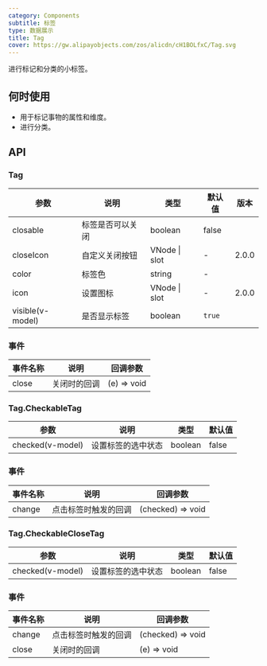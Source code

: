 ```yaml
---
category: Components
subtitle: 标签
type: 数据展示
title: Tag
cover: https://gw.alipayobjects.com/zos/alicdn/cH1BOLfxC/Tag.svg
---
```


进行标记和分类的小标签。

## 何时使用

- 用于标记事物的属性和维度。
- 进行分类。

## API

### Tag

| 参数             | 说明             | 类型          | 默认值 | 版本  |
| ---------------- | ---------------- | ------------- | ------ | ----- |
| closable         | 标签是否可以关闭 | boolean       | false  |       |
| closeIcon        | 自定义关闭按钮   | VNode \| slot | -      | 2.0.0 |
| color            | 标签色           | string        | -      |       |
| icon             | 设置图标         | VNode \| slot | -      | 2.0.0 |
| visible(v-model) | 是否显示标签     | boolean       | `true` |       |

### 事件

| 事件名称 | 说明         | 回调参数    |
| -------- | ------------ | ----------- |
| close    | 关闭时的回调 | (e) => void |

### Tag.CheckableTag

| 参数             | 说明               | 类型    | 默认值 |
| ---------------- | ------------------ | ------- | ------ |
| checked(v-model) | 设置标签的选中状态 | boolean | false  |

### 事件

| 事件名称 | 说明                 | 回调参数          |
| -------- | -------------------- | ----------------- |
| change   | 点击标签时触发的回调 | (checked) => void |

### Tag.CheckableCloseTag

| 参数             | 说明               | 类型    | 默认值 |
| ---------------- | ------------------ | ------- | ------ |
| checked(v-model) | 设置标签的选中状态 | boolean | false  |

### 事件

| 事件名称 | 说明                 | 回调参数          |
| -------- | -------------------- | ----------------- |
| change   | 点击标签时触发的回调 | (checked) => void |
| close    | 关闭时的回调 | (e) => void |
